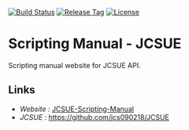 [![Build Status](https://travis-ci.com/jcs090218/Scripting-Manual-JCSUE.svg?branch=master)](https://travis-ci.com/jcs090218/Scripting-Manual-JCSUE)
[![Release Tag](https://img.shields.io/github/tag/jcs090218/Scripting-Manual-JCSUE.svg?label=release)](https://github.com/jcs090218/Scripting-Manual-JCSUE/releases/latest)
[![License](https://img.shields.io/badge/License-Apache%202.0-blue.svg)](https://opensource.org/licenses/Apache-2.0)


# Scripting Manual - JCSUE

Scripting manual website for JCSUE API. 


## Links ##
* *Website* : <a href="http://www.jcs-profile.com:3003">JCSUE-Scripting-Manual</a>
* *JCSUE* : https://github.com/jcs090218/JCSUE
